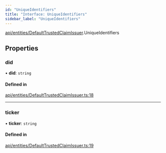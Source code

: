 ```yaml
---
id: "UniqueIdentifiers"
title: "Interface: UniqueIdentifiers"
sidebar_label: "UniqueIdentifiers"
---
```


[api/entities/DefaultTrustedClaimIssuer](../../../../../modules/API/Entities/DefaultTrustedClaimIssuer/DefaultTrustedClaimIssuer.md).UniqueIdentifiers

## Properties

### did

• **did**: `string`

#### Defined in

[api/entities/DefaultTrustedClaimIssuer.ts:18](https://github.com/PolymeshAssociation/polymesh-sdk/blob/15be87e8/src/api/entities/DefaultTrustedClaimIssuer.ts#L18)

___

### ticker

• **ticker**: `string`

#### Defined in

[api/entities/DefaultTrustedClaimIssuer.ts:19](https://github.com/PolymeshAssociation/polymesh-sdk/blob/15be87e8/src/api/entities/DefaultTrustedClaimIssuer.ts#L19)
